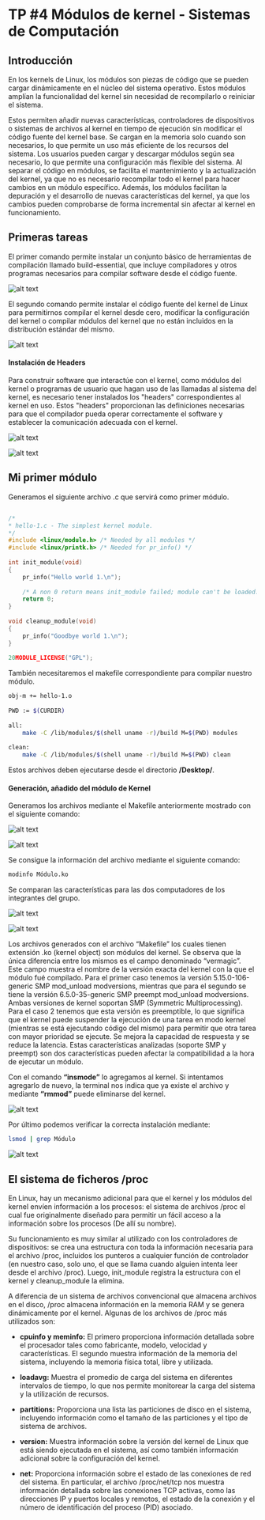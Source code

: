 # TP #4 Módulos de kernel - Sistemas de Computación

## Introducción

En los kernels de Linux, los módulos son piezas de código que se pueden cargar dinámicamente en el núcleo del sistema operativo. Estos módulos amplían la funcionalidad del kernel sin necesidad de recompilarlo o reiniciar el sistema.

Estos permiten añadir nuevas características, controladores de dispositivos o sistemas de archivos al kernel en tiempo de ejecución sin modificar el código fuente del kernel base. Se cargan en la memoria solo cuando son necesarios, lo que permite un uso más eficiente de los recursos del sistema. Los usuarios pueden cargar y descargar módulos según sea necesario, lo que permite una configuración más flexible del sistema. Al separar el código en módulos, se facilita el mantenimiento y la actualización del kernel, ya que no es necesario recompilar todo el kernel para hacer cambios en un módulo específico. Además, los módulos facilitan la depuración y el desarrollo de nuevas características del kernel, ya que los cambios pueden comprobarse de forma incremental sin afectar al kernel en funcionamiento.

## Primeras tareas

El primer comando permite instalar un conjunto básico de herramientas de compilación llamado build-essential, que incluye compiladores y otros programas necesarios para compilar software desde el código fuente.

![alt text](img/pp1.png)

El segundo comando permite instalar el código fuente del kernel de Linux para permitirnos compilar el kernel desde cero, modificar la configuración del kernel o compilar módulos del kernel que no están incluidos en la distribución estándar del mismo. 

![alt text](img/pp2.png)

#### Instalación de Headers

Para construir software que interactúe con el kernel, como módulos del kernel o programas de usuario que hagan uso de las llamadas al sistema del kernel, es necesario tener instalados los "headers" correspondientes al kernel en uso. Estos "headers" proporcionan las definiciones necesarias para que el compilador pueda operar correctamente el software y establecer la comunicación adecuada con el kernel.

![alt text](<img/Headers 1.png>)

![alt text](<img/Headers 2.png>)

## Mi primer módulo

Generamos el siguiente archivo .c que servirá como primer módulo.

```c 

/* 
* hello-1.c - The simplest kernel module. 
*/ 
#include <linux/module.h> /* Needed by all modules */ 
#include <linux/printk.h> /* Needed for pr_info() */ 
 
int init_module(void) 
{ 
    pr_info("Hello world 1.\n"); 
 
    /* A non 0 return means init_module failed; module can't be loaded. */ 
    return 0; 
} 
 
void cleanup_module(void) 
{ 
    pr_info("Goodbye world 1.\n"); 
} 
 
20MODULE_LICENSE("GPL");
```
También necesitaremos el makefile correspondiente para compilar nuestro módulo.

```sh
obj-m += hello-1.o 
 
PWD := $(CURDIR) 
 
all: 
    make -C /lib/modules/$(shell uname -r)/build M=$(PWD) modules 
 
clean: 
    make -C /lib/modules/$(shell uname -r)/build M=$(PWD) clean

```
Estos archivos deben ejecutarse desde el directorio **/Desktop/**.

#### Generación, añadido del módulo de Kernel

Generamos los archivos mediante el Makefile anteriormente mostrado con el siguiente comando:

![alt text](<img/Gen kernel 1.png>)

![alt text](<img/Gen kernel 2.png>)

Se consigue la información del archivo mediante el siguiente comando:

```sh
modinfo Módulo.ko
```

Se comparan las características para las dos computadores de los integrantes del grupo.

![alt text](<img/Gen kernel 3.png>)

![alt text](<img/modinfo 2.png>)

Los archivos generados con el archivo “Makefile” los cuales tienen extensión .ko (kernel object) son módulos del kernel. Se observa que la única diferencia entre los mismos es el campo denominado “vermagic”. Este campo muestra el nombre de la versión exacta del kernel con la que el módulo fué compilado. Para el primer caso tenemos la versión 5.15.0-106-generic SMP mod_unload modversions, mientras que para el segundo se tiene la versión 6.5.0-35-generic SMP preempt mod_unload modversions. Ambas versiones de kernel soportan SMP (Symmetric Multiprocessing). Para el caso 2 tenemos que esta versión es preemptible, lo que significa que el kernel puede suspender la ejecución de una tarea en modo kernel (mientras se está ejecutando código del mismo) para permitir que otra tarea con mayor prioridad se ejecute. Se mejora la capacidad de respuesta y se reduce la latencia. Estas características analizadas (soporte SMP y preempt) son dos características pueden afectar la compatibilidad a la hora de ejecutar un módulo.

Con el comando **“insmode”** lo agregamos al kernel. Si intentamos agregarlo de nuevo, la terminal nos indica que ya existe el archivo y mediante **“rmmod”** puede eliminarse del kernel.

![alt text](<img/Gen kernel 4.png>)

Por último podemos verificar la correcta instalación mediante:

```sh
lsmod | grep Módulo
```

![alt text](<img/Gen kernel 5.png>)

## El sistema de ficheros /proc

En Linux, hay un mecanismo adicional para que el kernel y los módulos del kernel envíen información a los procesos: el sistema de archivos /proc el cual fue originalmente diseñado para permitir un fácil acceso a la información sobre los procesos (De allí su nombre).

Su funcionamiento es muy similar al utilizado con los controladores de dispositivos: se crea una estructura con toda la información necesaria para el archivo /proc, incluidos los punteros a cualquier función de controlador (en nuestro caso, solo uno, el que se llama cuando alguien intenta leer desde el archivo /proc). Luego, init_module registra la estructura con el kernel y cleanup_module la elimina.

A diferencia de un sistema de archivos convencional que almacena archivos en el disco, /proc almacena información en la memoria RAM y se genera dinámicamente por el kernel. Algunas de los archivos de /proc más utilizados son: 

- **cpuinfo y meminfo:** El primero proporciona información detallada sobre el procesador tales como fabricante, modelo, velocidad y características. El segundo muestra información de la memoria del sistema, incluyendo la memoria física total, libre y utilizada.



- **loadavg:** Muestra el promedio de carga del sistema en diferentes intervalos de tiempo, lo que nos permite monitorear la carga del sistema y la utilización de recursos.


- **partitions:** Proporciona una lista las particiones de disco en el sistema, incluyendo información como el tamaño de las particiones y el tipo de sistema de archivos.

- **version:** Muestra información sobre la versión del kernel de Linux que está siendo ejecutada en el sistema, así como también información adicional sobre la configuración del kernel.


- **net:** Proporciona información sobre el estado de las conexiones de red del sistema. En particular, el archivo /proc/net/tcp nos muestra información detallada sobre las conexiones TCP activas, como las direcciones IP y puertos locales y remotos, el estado de la conexión y el número de identificación del proceso (PID) asociado. 